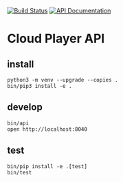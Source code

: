 [![Build Status](https://travis-ci.org/Cloud-Player/api.svg?branch=master)](https://travis-ci.org/Cloud-Player/api)
[![API Documentation](https://img.shields.io/badge/RAML-valid-brightgreen.svg)](https://cloud-player.github.io/api)

# Cloud Player API

## install
```
python3 -m venv --upgrade --copies .
bin/pip3 install -e .
```

## develop
```
bin/api
open http://localhost:8040
```

## test
```
bin/pip install -e .[test]
bin/test
```
